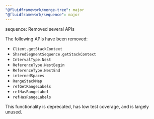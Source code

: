 ```yaml
---
"@fluidframework/merge-tree": major
"@fluidframework/sequence": major
---
```


sequence: Removed several APIs

The following APIs have been removed:

- `Client.getStackContext`
- `SharedSegmentSequence.getStackContext`
- `IntervalType.Nest`
- `ReferenceType.NestBegin`
- `ReferenceType.NestEnd`
- `internedSpaces`
- `RangeStackMap`
- `refGetRangeLabels`
- `refHasRangeLabel`
- `refHasRangeLabels`

This functionality is deprecated, has low test coverage, and is largely unused.
